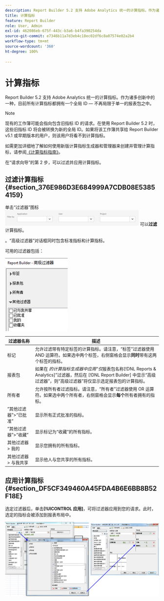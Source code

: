 ```yaml
---
description: Report Builder 5.2 支持 Adobe Analytics 统一的计算指标。作为诸多创新中的一种，目前所有计算指标都拥有一个全局 ID — 不再局限于单一的报表包之中。
title: 计算指标
feature: Report Builder
role: User, Admin
exl-id: 462086eb-675f-443c-b3a6-b4fa390254da
source-git-commit: e7346b11a7d3eb4c18ec02df6c8a07574e02a2b4
workflow-type: tm+mt
source-wordcount: '360'
ht-degree: 100%

---
```


# 计算指标

Report Builder 5.2 支持 Adobe Analytics 统一的计算指标。作为诸多创新中的一种，目前所有计算指标都拥有一个全局 ID — 不再局限于单一的报表包之中。

>[!NOTE]
>
>现有的工作簿可能会指向包含旧指标 ID 的请求。在使用 Report Builder 5.2 时，这些旧指标 ID 将会被转换为新的全局 ID。如果将该工作簿共享给 Report Builder v5.1 或早期版本的用户，则该用户将看不到计算指标。

如需更加详细地了解如何使用新版计算指标生成器和管理器来创建并管理计算指标，请参阅[《计算指标指南》](https://experienceleague.adobe.com/docs/analytics/components/calculated-metrics/cm-overview.html)。

在“请求向导”的第 2 步，可以过滤并应用计算指标。

## 过滤计算指标 {#section_376E986D3E684999A7CDB08E53854159}

单击“过滤器”图标 ![](/help/admin/admin/assets/filter.png) 可以&#x200B;**过滤**&#x200B;计算指标。

。“高级过滤器”对话框同时包含标准指标和计算指标。

可用的过滤器包括：

![](assets/advanced_filters.png)

| 过滤器名称 | 描述 |
|---|---|
| 标记 | 允许过滤带有特定标签的计算指标。请注意，“标签”过滤器使用 AND 运算符。如果选中两个标签，右侧窗格会显示&#x200B;**同时**&#x200B;带有这两个标签的指标。 |
| 报表包 | 如果在 *的计算指标生成器中应用“仅*&#x200B;报表包名称[!DNL Reports & Analytics]”过滤器，然后在 [!DNL Report Builder] 中显示“高级过滤器”，则“高级过滤器”将仅显示选定报表包的计算指标。 |
| 所有者 | 允许按所有者过滤指标。请注意，“所有者”过滤器使用 OR 运算符。如果选中两个所有者，右侧窗格会显示&#x200B;**每个**&#x200B;所有者拥有的指标。 |
| “其他过滤器”>“已批准” | 显示所有正式批准的指标。 |
| “其他过滤器”>“收藏” | 显示标记为“收藏”的所有指标。 |
| 其他过滤器 > 我的 | 显示您拥有的所有指标。 |
| 其他过滤器 > 与我共享 | 显示他人与您共享的所有指标。 |

## 应用计算指标 {#section_DF5CF349460A45FDA4B6E6BB8B52F18E}

选定过滤器后，单击&#x200B;**[!UICONTROL 应用]**，可将过滤器应用到您的请求。此时，选定的指标会被添加到报表布局中。

![](assets/filtering_for_metric.png)
